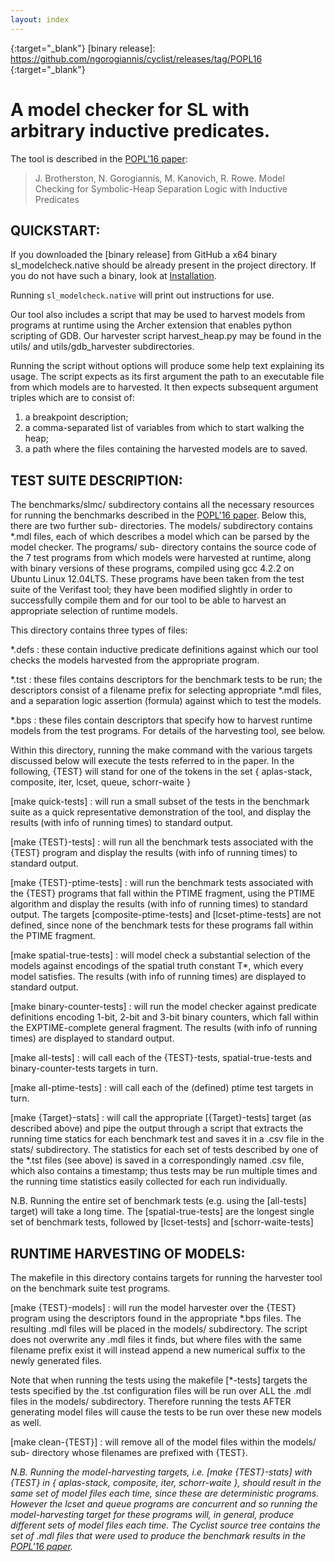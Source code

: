 ```yaml
---
layout: index
---
```

[Installation]: /installation
[POPL'16 paper]: http://dx.doi.org/10.1145/2914770.2837621
{:target="_blank"}
[binary release]: https://github.com/ngorogiannis/cyclist/releases/tag/POPL16
{:target="_blank"}

A model checker for SL with arbitrary inductive predicates.
===========================================================

The tool is described in the [POPL'16 paper]:

>  J. Brotherston, N. Gorogiannis, M. Kanovich, R. Rowe.
>  Model Checking for Symbolic-Heap Separation Logic with Inductive Predicates


QUICKSTART:
-----------------------------------
If you downloaded the [binary release] from GitHub a x64 binary
sl_modelcheck.native should be already present in the project directory.
If you do not have such a binary, look at [Installation].

Running
  	`sl_modelcheck.native`
will print out instructions for use.

Our tool also includes a script that may be used to harvest models from programs
at runtime using the Archer extension that enables python scripting of GDB. Our
harvester script harvest_heap.py may be found in the utils/ and
utils/gdb_harvester subdirectories.

Running the script without options will produce some help text explaining its
usage.
The script expects as its first argument the path to an executable file
from which models are to harvested. It then expects subsequent argument triples
which are to consist of:
1. a breakpoint description;
2. a comma-separated list
of variables from which to start walking the heap;
3. a path where the files containing the harvested models are to saved.

TEST SUITE DESCRIPTION:
-----------------------

The benchmarks/slmc/ subdirectory contains all the necessary resources for running the benchmarks
described in the [POPL'16 paper]. Below this, there are two further sub-
directories. The models/ subdirectory contains *.mdl files, each of which
describes a model which can be parsed by the model checker. The programs/ sub-
directory contains the source code of the 7 test programs from which models
were harvested at runtime, along with binary versions of these programs,
compiled using gcc 4.2.2 on Ubuntu Linux 12.04LTS. These programs have been
taken from the test suite of the Verifast tool; they have been modified slightly
in order to successfully compile them and for our tool to be able to harvest
an appropriate selection of runtime models.

This directory contains three types of files:

*.defs
: these contain inductive predicate definitions against which our tool
checks the models harvested from the appropriate program.

*.tst
: these files contains descriptors for the benchmark tests to be run;
the descriptors consist of a filename prefix for selecting
appropriate *.mdl files, and a separation logic assertion (formula)
against which to test the models.

*.bps
: these files contain descriptors that specify how to harvest runtime
models from the test programs. For details of the harvesting tool,
see below.

Within this directory, running the make command with the various targets 
discussed below will execute the tests referred to in the paper. In the
following, {TEST} will stand for one of the tokens in the set { aplas-stack, composite, iter, lcset, queue, schorr-waite }

[make quick-tests]
: will run a small subset of the tests in the benchmark suite
as a quick representative demonstration of the tool, and display the results
(with info of running times) to standard output.

[make {TEST}-tests]
: will run all the benchmark tests associated with the {TEST}
program and display the results (with info of running times) to standard
output.

[make {TEST}-ptime-tests]
: will run the benchmark tests associated with the
{TEST} programs that fall within the PTIME fragment, using the PTIME
algorithm and display the results (with info of running times) to standard
output. The targets [composite-ptime-tests] and [lcset-ptime-tests] are not
defined, since none of the benchmark tests for these programs fall within
the PTIME fragment.

[make spatial-true-tests]
: will model check a substantial selection of the
models against encodings of the spatial truth constant T*, which every
model satisfies. The results (with info of running times) are displayed
to standard output.

[make binary-counter-tests]
: will run the model checker against predicate
definitions encoding 1-bit, 2-bit and 3-bit binary counters, which fall
within the EXPTIME-complete general fragment. The results (with info of
running times) are displayed to standard output.

[make all-tests]
: will call each of the {TEST}-tests, spatial-true-tests and 
binary-counter-tests targets in turn.

[make all-ptime-tests]
: will call each of the (defined) ptime test targets in turn.

[make {Target}-stats]
: will call the appropriate [{Target}-tests] target (as
described above) and pipe the output through a script that extracts the
running time statics for each benchmark test and saves it in a .csv file in
the stats/ subdirectory. The statistics for each set of tests described by
one of the *.tst files (see above) is saved in a correspondingly named .csv
file, which also contains a timestamp; thus tests may be run multiple times
and the running time statistics easily collected for each run individually.

N.B. Running the entire set of benchmark tests (e.g. using the [all-tests]
target) will take a long time. The [spatial-true-tests] are the longest single
set of benchmark tests, followed by [lcset-tests] and [schorr-waite-tests]


RUNTIME HARVESTING OF MODELS:
-----------------------------

The makefile in this directory contains targets for running the harvester tool 
on the benchmark suite test programs.

[make {TEST}-models]
: will run the model harvester over the {TEST} program using
the descriptors found in the appropriate *.bps files. The resulting .mdl
files will be placed in the models/ subdirectory. The script does not 
overwrite any .mdl files it finds, but where files with the same filename 
prefix exist it will instead append a new numerical suffix to the newly 
generated files.

Note that when running the tests using the makefile [*-tests] targets the
tests specified by the .tst configuration files will be run over ALL the
.mdl files in the models/ subdirectory. Therefore running the tests AFTER
generating model files will cause the tests to be run over these new models
as well.

[make clean-{TEST}]
: will remove all of the model files within the models/ sub-
directory whose filenames are prefixed with {TEST}.

*N.B. Running the model-harvesting targets, i.e. [make {TEST}-stats] with {TEST}
in { aplas-stack, composite, iter, schorr-waite }, should result in the same set
of model files each time, since these are deterministic programs. However the 
lcset and queue programs are concurrent and so running the model-harvesting 
target for these programs will, in general, produce different sets of model 
files each time. The Cyclist source tree contains the set of .mdl files that 
were used to produce the benchmark results in the [POPL'16 paper].*